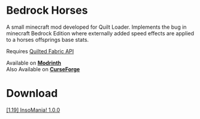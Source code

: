 # Bedrock Horses
A small minecraft mod developed for Quilt Loader.
Implements the bug in minecraft Bedrock Edition where externally added speed effects are applied to a horses offsprings base stats.

Requires [Quilted Fabric API](https://modrinth.com/mod/qsl)

Available on [**Modrinth**](https://modrinth.com/mod/bedrock_horses)\
Also Available on [**CurseForge**](https://www.curseforge.com/minecraft/mc-mods/bedrock-horses)

# Download
[[1.19] InsoMania! 1.0.0](https://github.com/KacyBiscuit/BedrockHorses/releases/download/1.0.0/bedrock_horses-1.0.0+1.19.jar)
